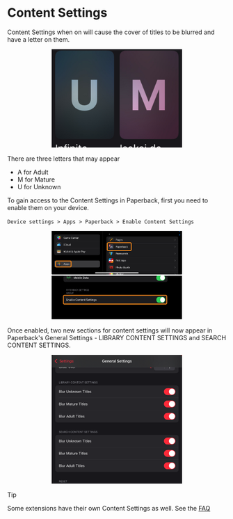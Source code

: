 # Content Settings

Content Settings when on will cause the cover of titles to be blurred and have a letter on them.

<p align= "center"><img src="images/V0.9 Content Settings - blurred with U M.png" alt="Blurred Covers" width="300"></p>

There are three letters that may appear

- A for Adult
- M for Mature
- U for Unknown

To gain access to the Content Settings in Paperback, first you need to enable them on your device.

`Device settings > Apps > Paperback > Enable Content Settings`

<p align= "center"><img src="images/V0.9 Content Settings - Device Apps.png" alt="Device Apps" width="300"height="100" hspace="10">  <img src="images/V0.9 Content Settings - Enable Content Settings.png" alt="Paperback Apps Settings" width="300"height="100" hspace="10"></p>

Once enabled, two new sections for content settings will now appear in Paperback's General Settings - LIBRARY CONTENT SETTINGS and SEARCH CONTENT SETTINGS.

<p align= "center"><img src="images/V0.9 Content Settings - Content Settings in Paperback.png" alt="Content Settings in Paperback" width="300"></p>

> [!TIP]
> Some extensions have their own Content Settings as well. See the [FAQ](src/faq-support.md)
